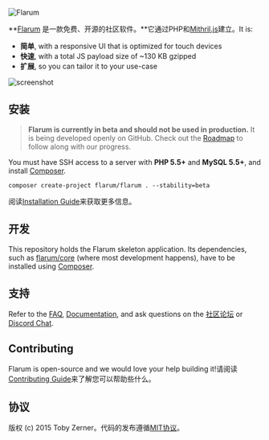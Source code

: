 ![Flarum](https://flarum.org/img/logo.png)

**[Flarum](https://flarum.org/) 是一款免费、开源的社区软件。**它通过PHP和[Mithril.js](https://mithril.js.org/)建立。It is:

* **简单**, with a responsive UI that is optimized for touch devices
* **快速**, with a total JS payload size of ~130 KB gzipped
* **扩展**, so you can tailor it to your use-case

![screenshot](https://flarum.org/img/screenshot.png)

## 安装

> **Flarum is currently in beta and should not be used in production.** It is being developed openly on GitHub. Check out the [Roadmap](https://flarum.org/roadmap/) to follow along with our progress.

You must have SSH access to a server with **PHP 5.5+** and **MySQL 5.5+**, and install [Composer](https://getcomposer.org/).

```
composer create-project flarum/flarum . --stability=beta
```

阅读[Installation Guide](https://flarum.org/docs/installation/)来获取更多信息。

## 开发

This repository holds the Flarum skeleton application.
Its dependencies, such as [flarum/core](https://github.com/flarum/core) (where most development happens), have to be installed using [Composer](https://getcomposer.org/).

## 支持

Refer to the [FAQ](https://flarum.org/docs/faq/), [Documentation](https://flarum.org/docs/), and ask questions on the [社区论坛](https://discuss.flarum.org/) or [Discord Chat](https://flarum.org/discord/).

## Contributing

Flarum is open-source and we would love your help building it!请阅读[Contributing Guide](https://github.com/flarum/flarum/blob/master/CONTRIBUTING.md)来了解您可以帮助些什么。
## 协议

版权 (c) 2015 Toby Zerner。代码的发布遵循[MIT协议](https://github.com/flarum/flarum/blob/master/LICENSE)。

